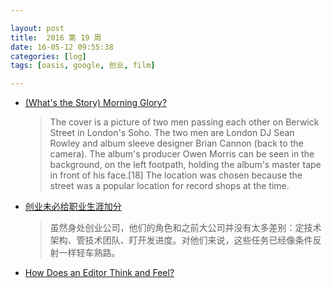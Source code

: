 ```yaml
---

layout: post
title:  2016 第 19 周
date: 16-05-12 09:55:38
categories: [log]
tags: [oasis, google, 创业, film]

---
```


- [(What's the Story) Morning Glory?](https://www.google.com/maps/@51.5145352,-0.1357161,3a,75y,151.49h,87.77t/data=!3m6!1e1!3m4!1sBQ42FPM5h2RDpWIPsMFJrw!2e0!7i13312!8i6656)

	> The cover is a picture of two men passing each other on Berwick Street in London's Soho. The two men are London DJ Sean Rowley and album sleeve designer Brian Cannon (back to the camera). The album's producer Owen Morris can be seen in the background, on the left footpath, holding the album's master tape in front of his face.[18] The location was chosen because the street was a popular location for record shops at the time.

- [创业未必给职业生涯加分](http://www.luanxiang.org/blog/archives/2245.html)

	> 虽然身处创业公司，他们的角色和之前大公司并没有太多差别：定技术架构、管技术团队、盯开发进度。对他们来说，这些任务已经像条件反射一样轻车熟路。

- [How Does an Editor Think and Feel?](https://www.youtube.com/watch?v=3Q3eITC01Fg)